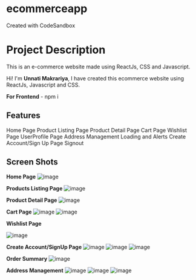 # ecommerceapp
Created with CodeSandbox
# Project Description
This is an e-commerce website made using ReactJs, CSS and Javascript.

Hi! I'm **Unnati Makrariya**, I have created this ecommerce website using ReactJs, Javascript and CSS.

**For Frontend** - npm i

## Features
Home Page
Product Listing Page
Product Detail Page
Cart Page
Wishlist Page
UserProfile Page
Address Management
Loading and Alerts
Create Account/Sign Up Page
Signout

  ## Screen Shots
**Home Page**
  ![image](https://github.com/unnati369/ecommerceapp/assets/90144196/f6b04a34-8bd3-4e16-b52e-9323b751a467)

**Products Listing Page**
![image](https://github.com/unnati369/ecommerceapp/assets/90144196/156d06fa-723e-42b0-8b62-97220342b603)

**Product Detail Page**
![image](https://github.com/unnati369/ecommerceapp/assets/90144196/0b098db1-f968-4fae-8661-8c690f2e394f)

**Cart Page**
![image](https://github.com/unnati369/ecommerceapp/assets/90144196/05b22603-2740-4206-bada-c4cf9e912af4)
![image](https://github.com/unnati369/ecommerceapp/assets/90144196/d8648913-f3d8-4167-9642-0f0815012e76)
				 
**Wishlist Page**

![image](https://github.com/unnati369/ecommerceapp/assets/90144196/2620256b-03af-45cb-a3b7-aba06c4002aa)

**Create Account/SignUp Page**
![image](https://github.com/unnati369/ecommerceapp/assets/90144196/ec0903a7-26eb-4430-b7c1-d3782e773ac2)
![image](https://github.com/unnati369/ecommerceapp/assets/90144196/fda3eda2-f9f9-43e6-b3c3-7d834556e012)
![image](https://github.com/unnati369/ecommerceapp/assets/90144196/256ef1fc-a16f-4ad1-8e76-1a97710d38f6)

**Order Summary**
	![image](https://github.com/unnati369/ecommerceapp/assets/90144196/35609422-24bd-4a51-9a8d-128bcb0c1deb)

**Address Management**
	![image](https://github.com/unnati369/ecommerceapp/assets/90144196/d579fcd0-b420-43f6-8005-b2eedc13f977)
![image](https://github.com/unnati369/ecommerceapp/assets/90144196/f755d8cc-73fb-4e2e-8fc6-286bef7be525)
![image](https://github.com/unnati369/ecommerceapp/assets/90144196/f0ea1b0e-8628-4768-b39d-38440f205e20)


	
